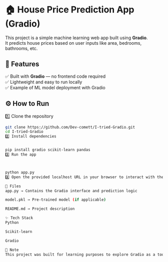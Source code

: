 # 🏠 House Price Prediction App (Gradio)

This project is a simple machine learning web app built using **Gradio**.  
It predicts house prices based on user inputs like area, bedrooms, bathrooms, etc.




## 📌 Features

✅ Built with **Gradio** — no frontend code required  
✅ Lightweight and easy to run locally  
✅ Example of ML model deployment with Gradio  

## ⚙️ How to Run

1️⃣ Clone the repository  
```bash
git clone https://github.com/Dev-comett/I-tried-Gradio.git
cd I-tried-Gradio
2️⃣ Install dependencies


pip install gradio scikit-learn pandas
3️⃣ Run the app



python app.py
4️⃣ Open the provided localhost URL in your browser to interact with the app.

📂 Files
app.py → Contains the Gradio interface and prediction logic

model.pkl → Pre-trained model (if applicable)

README.md → Project description

✨ Tech Stack
Python

Scikit-learn

Gradio

📌 Note
This project was built for learning purposes to explore Gradio as a tool for quick ML app deployment.

